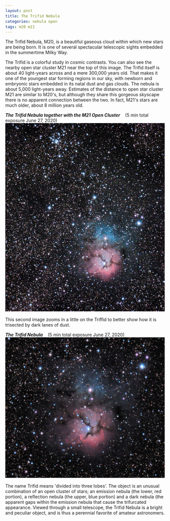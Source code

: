 ```yaml
---
layout: post
title: The Trifid Nebula
categories: nebula open
tags: m20 m21
---
```

The Trifid Nebula, M20, is a beautiful gaseous cloud within which new stars are being born.  It is one of several spectacular telescopic sights embedded in the summertime Milky Way.

The Trifid is a colorful study in cosmic contrasts. You can also see the nearby open star cluster M21 near the top of this image. The Trifid itself is about 40 light-years across and a mere 300,000 years old. That makes it one of the youngest star forming regions in our sky, with newborn and embryonic stars embedded in its natal dust and gas clouds. The nebula is about 5,000 light-years away. Estimates of the distance to open star cluster M21 are similar to M20's, but although they share this gorgeous skyscape there is no apparent connection between the two. In fact, M21's stars are much older, about 8 million years old. 

_**The Trifid Nebula together with the M21 Open Cluster**_ &nbsp;&nbsp; (5 min total exposure June 27, 2020)<br>
 ![m20 and m21 seen using Celestron RASA 8 and ZWO ASI183MC](../images/m20_2020-06-27T01_28_09_Stack_16bits_101frames_303s_bin35pc.jpg)

 This second image zooms in a little on the Triffid to better show how it is trisected by dark lanes of dust.

 _**The Trifid Nebula**_ &nbsp;&nbsp; (5 min total exposure June 27, 2020)<br>
 ![m20 seen using Celestron RASA 8 and ZWO ASI183MC](../images/m20_2020-06-27T01_28_09_Stack_16bits_101frames_303s_bin70pc.jpg)

 The name Trifid means 'divided into three lobes'. The object is an unusual combination of an open cluster of stars; an emission nebula (the lower, red portion), a reflection nebula (the upper, blue portion) and a dark nebula (the apparent gaps within the emission nebula that cause the trifurcated appearance. Viewed through a small telescope, the Trifid Nebula is a bright and peculiar object, and is thus a perennial favorite of amateur astronomers.